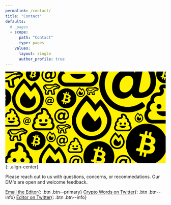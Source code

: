 ```yaml
---
permalink: /contact/
title: "Contact"
defaults:
  # _pages
  - scope:
      path: "Contact"
      type: pages
    values:
      layout: single
      author_profile: true
---
```


![](/assets/images/yellow.png){: .align-center}

Please reach out to us with questions, concerns, or recommedations. Our DM's are open and welcome feedback. 


[<i class="fas fa-envelope-open-text"></i> Email the Editor](mailto:cryptowordsjournal@gmail.com){: .btn .btn--primary}
[<i class="fab fa-twitter"></i> Crypto Words on Twitter](https://twitter.com/_cryptowords){: .btn .btn--info}
[<i class="fab fa-twitter"></i> Editor on Twitter](https://twitter.com/_joerodgers){: .btn .btn--info}